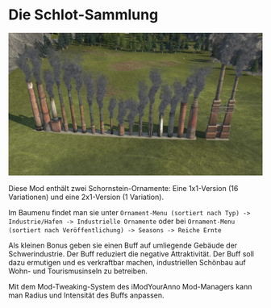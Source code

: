 # Die Schlot-Sammlung

![](./images/overview.jpg)

Diese Mod enthält zwei Schornstein-Ornamente: Eine 1x1-Version (16 Variationen) und eine 2x1-Version (1 Variation).

Im Baumenu findet man sie unter
`Ornament-Menu (sortiert nach Typ) -> Industrie/Hafen -> Industrielle Ornamente` oder bei
`Ornament-Menu (sortiert nach Veröffentlichung) -> Seasons -> Reiche Ernte`

Als kleinen Bonus geben sie einen Buff auf umliegende Gebäude der Schwerindustrie. Der Buff reduziert die negative Attraktivität. Der Buff soll dazu ermutigen und es verkraftbar machen, industriellen Schönbau auf Wohn- und Tourismusinseln zu betreiben.

Mit dem Mod-Tweaking-System des iModYourAnno Mod-Managers kann man Radius und Intensität des Buffs anpassen.